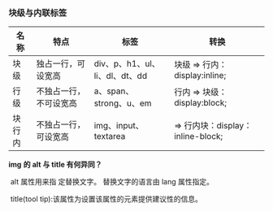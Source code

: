 ### 块级与内联标签

| 名称   | 特点                   | 标签                           | 转换                              |
| ------ | ---------------------- | ------------------------------ | --------------------------------- |
| 块级   | 独占一行，可设宽高     | div、p、h1、ul、li、dl、dt、dd | 块级 => 行内：display:inline;     |
| 行级   | 不独占一行，不可设宽高 | a、span、strong、u、em         | 行内 => 块级：display:block;      |
| 块行内 | 不独占一行，可设宽高   | img、input、textarea           | => 行内块：display：inline-block; |

**img** **的 alt 与 title 有何异同？**  

​    alt 属性用来指 定替换文字。 替换文字的语言由 lang 属性指定。 

​    title(tool tip):该属性为设置该属性的元素提供建议性的信息。